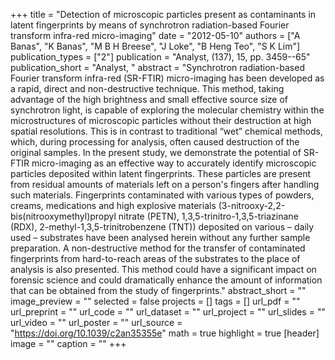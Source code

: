 +++
title = "Detection of microscopic particles present as contaminants in latent fingerprints by means of synchrotron radiation-based Fourier transform infra-red micro-imaging"
date = "2012-05-10"
authors = ["A Banas", "K Banas", "M B H Breese", "J Loke", "B Heng Teo", "S K Lim"]
publication_types = ["2"]
publication = "Analyst, (137), 15, pp. 3459--65"
publication_short = "Analyst, "
abstract = "Synchrotron radiation-based Fourier transform infra-red (SR-FTIR) micro-imaging has been developed as a rapid, direct and non-destructive technique. This method, taking advantage of the high brightness and small effective source size of synchrotron light, is capable of exploring the molecular chemistry within the microstructures of microscopic particles without their destruction at high spatial resolutions. This is in contrast to traditional “wet” chemical methods, which, during processing for analysis, often caused destruction of the original samples. In the present study, we demonstrate the potential of SR-FTIR micro-imaging as an effective way to accurately identify microscopic particles deposited within latent fingerprints. These particles are present from residual amounts of materials left on a person's fingers after handling such materials. Fingerprints contaminated with various types of powders, creams, medications and high explosive materials (3-nitrooxy-2,2-bis(nitrooxymethyl)propyl nitrate (PETN), 1,3,5-trinitro-1,3,5-triazinane (RDX), 2-methyl-1,3,5-trinitrobenzene (TNT)) deposited on various – daily used – substrates have been analysed herein without any further sample preparation. A non-destructive method for the transfer of contaminated fingerprints from hard-to-reach areas of the substrates to the place of analysis is also presented. This method could have a significant impact on forensic science and could dramatically enhance the amount of information that can be obtained from the study of fingerprints."
abstract_short = ""
image_preview = ""
selected = false
projects = []
tags = []
url_pdf = ""
url_preprint = ""
url_code = ""
url_dataset = ""
url_project = ""
url_slides = ""
url_video = ""
url_poster = ""
url_source = "https://doi.org/10.1039/c2an35355e"
math = true
highlight = true
[header]
image = ""
caption = ""
+++

